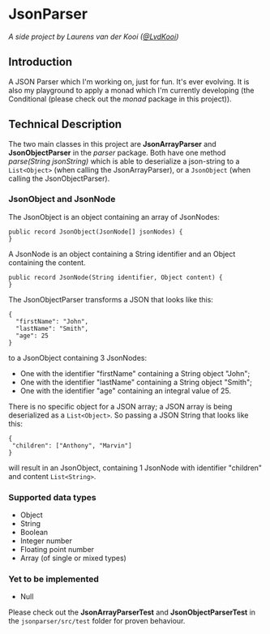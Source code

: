 # JsonParser
_A side project by Laurens van der Kooi ([@LvdKooi](https://github.com/LvdKooi))_ 
## Introduction
A JSON Parser which I'm working on, just for fun. It's ever evolving. It is also my playground to apply a monad which I'm currently developing (the Conditional (please check out the _monad_ package in this project)).

## Technical Description 
The two main classes in this project are **JsonArrayParser** and **JsonObjectParser** in the _parser_ package. Both have one method _parse(String jsonString)_ which is able to deserialize a json-string to a ```List<Object>``` (when calling the JsonArrayParser), or a ```JsonObject``` (when calling the JsonObjectParser).

### JsonObject and JsonNode
The JsonObject is an object containing an array of JsonNodes:

```
public record JsonObject(JsonNode[] jsonNodes) {
}

```

A JsonNode is an object containing a String identifier and an Object containing the content.

```
public record JsonNode(String identifier, Object content) {
}
```

The JsonObjectParser transforms a JSON that looks like this:

```
{
  "firstName": "John",
  "lastName": "Smith",
  "age": 25
}
```

to a JsonObject containing 3 JsonNodes:
* One with the identifier "firstName" containing a String object "John";
* One with the identifier "lastName" containing a String object "Smith";
* One with the identifier "age" containing an integral value of 25.

There is no specific object for a JSON array; a JSON array is being deserialized as a ```List<Object>```. So passing a JSON String that looks like this: 
```
{
 "children": ["Anthony", "Marvin"]
}
```

will result in an JsonObject, containing 1 JsonNode with identifier "children" and content ```List<String>```. 

### Supported data types
* Object
* String
* Boolean
* Integer number
* Floating point number
* Array (of single or mixed types)

### Yet to be implemented
* Null

Please check out the **JsonArrayParserTest** and **JsonObjectParserTest** in the ```jsonparser/src/test``` folder for proven behaviour.
